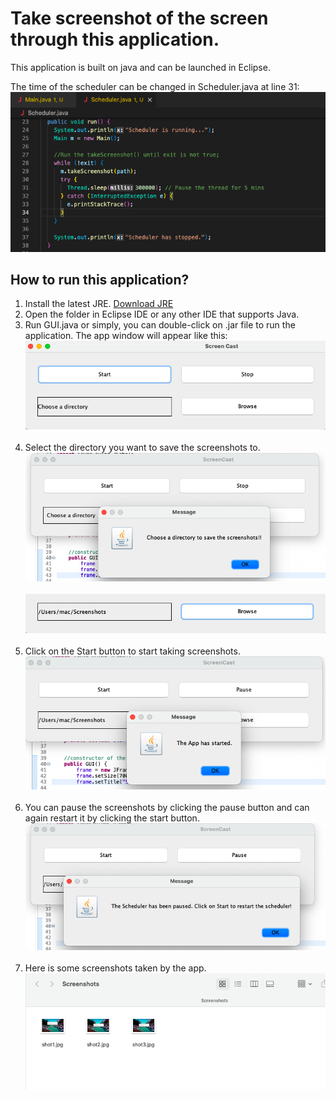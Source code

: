 # Take screenshot of the screen through this application.

This application is built on java and can be launched in Eclipse.

The time of the scheduler can be changed in Scheduler.java at line 31:
![scheduler-img](img/scheduler_screenshot.png)

## How to run this application?
1. Install the latest JRE. [Download JRE](https://www.oracle.com/java/technologies/downloads/#jdk19-windows)
2. Open the folder in Eclipse IDE or any other IDE that supports Java.
3. Run GUI.java or simply, you can double-click on .jar file to run the application. The app window will appear like this:
![home window](app-images/home-window.png) <br /> <br />
4. Select the directory you want to save the screenshots to.
![choose dir](app-images/choose-dir.png)<br /> <br />
![choosen dir](app-images/choosen-dir.png) <br /> <br />
5. Click on the Start button to start taking screenshots.
![start app](app-images/app-started.png)<br /> <br />
6. You can pause the screenshots by clicking the pause button and can again restart it by clicking the start button.
![pause app](app-images/app-paused.png)<br /> <br />
7. Here is some screenshots taken by the app.
![screenshots-by-app](app-images/screenshots.png)
